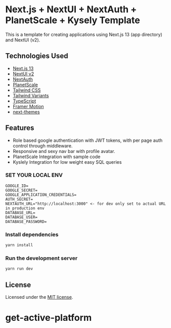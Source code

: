 # Next.js + NextUI + NextAuth + PlanetScale + Kysely Template

This is a template for creating applications using Next.js 13 (app directory) and NextUI (v2).

## Technologies Used

- [Next.js 13](https://nextjs.org/docs/getting-started)
- [NextUI v2](https://nextui-docs-v2.vercel.app/)
- [NextAuth](https://next-auth.js.org/)
- [PlanetScale](https://planetscale.com/docs/tutorials/planetscale-quick-start-guide)
- [Tailwind CSS](https://tailwindcss.com/)
- [Tailwind Variants](https://tailwind-variants.org)
- [TypeScript](https://www.typescriptlang.org/)
- [Framer Motion](https://www.framer.com/motion/)
- [next-themes](https://github.com/pacocoursey/next-themes)

## Features
- Role based google authentication with JWT tokens, with per page auth control through middleware. 
- Responsive and sexy nav bar with profile avatar.
- PlanetScale Integration with sample code
- Kyslely Integration for low weight easy SQL queries

### SET YOUR LOCAL ENV
```
GOOGLE_ID=
GOOGLE_SECRET=
GOOGLE_APPLICATION_CREDENTIALS=
AUTH_SECRET=
NEXTAUTH_URL="http://localhost:3000" <- for dev only set to actual URL in production env
DATABASE_URL=
DATABASE_USER=
DATABASE_PASSWORD=
```

### Install dependencies

```bash
yarn install
```

### Run the development server

```bash
yarn run dev
```

## License

Licensed under the [MIT license](https://github.com/nextui-org/next-app-template/blob/main/LICENSE).
# get-active-platform
